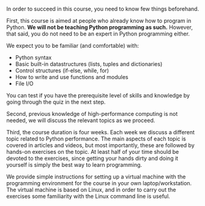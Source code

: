 <!-- Title: Prerequisities and structure of the course -->

<!-- Short description:

In this article, we discuss what you need to know beforehand in order to fully
benefit from the course and explain how the course is structured.

-->

In order to succeed in this course, you need to know few things beforehand.

First, this course is aimed at people who already know how to program in
Python. **We will not be teaching Python programming as such.** However,
that said, you do not need to be an expert in Python programming either.

We expect you to be familiar (and comfortable) with:

- Python syntax
- Basic built-in datastructures (lists, tuples and dictionaries)
- Control structures (if-else, while, for)
- How to write and use functions and modules
- File I/O

You can test if you have the prerequisite level of skills and knowledge by
going through the quiz in the next step.

Second, previous knowledge of high-performance computing is not needed, we
will discuss the relevant topics as we proceed. 

Third, the course duration is four weeks. Each week we discuss a different
topic related to Python performance. The main aspects of each topic is covered
in articles and videos, but most importantly, these are followed by hands-on
exercises on the topic. At least half of your time should be devoted to the
exercises, since getting your hands dirty and doing it yourself is simply the
best way to learn programming.

We provide simple instructions for setting up a virtual machine with the
programming environment for the course in your own laptop/workstation. The
virtual machine is based on Linux, and in order to carry out the exercises 
some familiarity with the Linux command line is useful.
